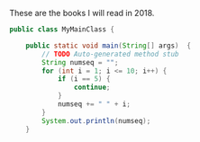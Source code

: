 These are the books I will read in 2018.
```java
public class MyMainClass {

	public static void main(String[] args)  {
		// TODO Auto-generated method stub
		String numseq = "";
		for (int i = 1; i <= 10; i++) {
			if (i == 5) {
				continue;
			}
			numseq += " " + i;
		}
		System.out.println(numseq);
	}
```
